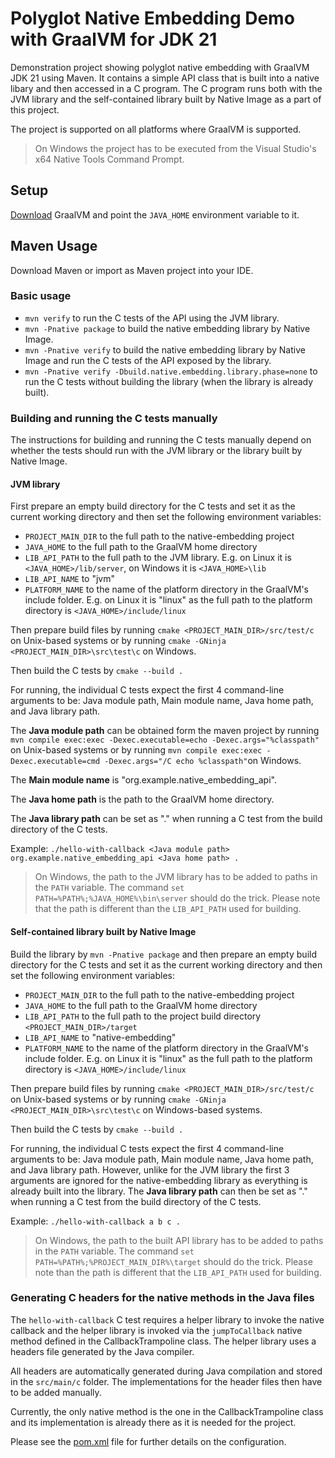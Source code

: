 # Polyglot Native Embedding Demo with GraalVM for JDK 21 
Demonstration project showing polyglot native embedding with GraalVM JDK 21 using Maven.
It contains a simple API class that is built into a native libary and then accessed in a C program.
The C program runs both with the JVM library and the self-contained library built by Native Image
as a part of this project.

The project is supported on all platforms where GraalVM is supported.

> On Windows the project has to be executed from the Visual Studio's x64 Native Tools Command Prompt.

## Setup

[Download](https://www.graalvm.org/downloads/) GraalVM and point the `JAVA_HOME` environment variable to it.

## Maven Usage

Download Maven or import as Maven project into your IDE.

### Basic usage

* `mvn verify` to run the C tests of the API using the JVM library.
* `mvn -Pnative package` to build the native embedding library by Native Image.
* `mvn -Pnative verify` to build the native embedding library by Native Image and run the C tests of the API exposed by the library.
* `mvn -Pnative verify -Dbuild.native.embedding.library.phase=none` to run the C tests without building the library (when the library is already built).

### Building and running the C tests manually

The instructions for building and running the C tests manually depend on whether the tests should run with the JVM library
or the library built by Native Image. 

#### JVM library

First prepare an empty build directory for the C tests and set it as the current working directory and then set the following environment variables:

* `PROJECT_MAIN_DIR` to the full path to the native-embedding project
* `JAVA_HOME` to the full path to the GraalVM home directory
* `LIB_API_PATH` to the full path to the JVM library. E.g. on Linux it is `<JAVA_HOME>/lib/server`, on Windows it is `<JAVA_HOME>\lib` 
* `LIB_API_NAME` to "jvm"
* `PLATFORM_NAME` to the name of the platform directory in the GraalVM's include folder. E.g. on Linux it is "linux" as the full path to the platform directory is `<JAVA_HOME>/include/linux`

Then prepare build files by running `cmake <PROJECT_MAIN_DIR>/src/test/c` on Unix-based systems or by running `cmake -GNinja <PROJECT_MAIN_DIR>\src\test\c` on Windows.

Then build the C tests by `cmake --build .`

For running, the individual C tests expect the first 4 command-line arguments to be: Java module path, Main module name, Java home path, and Java library path.

The **Java module path** can be obtained form the maven project by running `mvn compile exec:exec -Dexec.executable=echo -Dexec.args="%classpath"` on Unix-based systems
or by running `mvn compile exec:exec -Dexec.executable=cmd -Dexec.args="/C echo %classpath"`on Windows.

The **Main module name** is "org.example.native_embedding_api".

The **Java home path** is the path to the GraalVM home directory.

The **Java library path** can be set as "." when running a C test from the build directory of the C tests.

Example: `./hello-with-callback <Java module path> org.example.native_embedding_api <Java home path> .`

> On Windows, the path to the JVM library has to be added to paths in the `PATH` variable. The command `set PATH=%PATH%;%JAVA_HOME%\bin\server` should do the trick. Please note that the path
is different than the `LIB_API_PATH` used for building.

#### Self-contained library built by Native Image

Build the library by `mvn -Pnative package` and then prepare an empty build directory for the C tests and set it as the current working directory and then set the following environment variables:

* `PROJECT_MAIN_DIR` to the full path to the native-embedding project
* `JAVA_HOME` to the full path to the GraalVM home directory
* `LIB_API_PATH` to the full path to the project build directory `<PROJECT_MAIN_DIR>/target`
* `LIB_API_NAME` to "native-embedding"
* `PLATFORM_NAME` to the name of the platform directory in the GraalVM's include folder. E.g. on Linux it is "linux" as the full path to the platform directory is `<JAVA_HOME>/include/linux`

Then prepare build files by running `cmake <PROJECT_MAIN_DIR>/src/test/c` on Unix-based systems or by running `cmake -GNinja <PROJECT_MAIN_DIR>\src\test\c` on Windows-based systems.

Then build the C tests by `cmake --build .`

For running, the individual C tests expect the first 4 command-line arguments to be: Java module path, Main module name, Java home path, and Java library path. However, unlike for the JVM library the
first 3 arguments are ignored for the native-embedding library as everything is already built into the library. The **Java library path** can then be set as "." when running a C test from the build directory of the C tests.

Example: `./hello-with-callback a b c .`

> On Windows, the path to the built API library has to be added to paths in the `PATH` variable. The command `set PATH=%PATH%;%PROJECT_MAIN_DIR%\target` should do the trick. Please note than the path
is different that the `LIB_API_PATH` used for building.

### Generating C headers for the native methods in the Java files

The `hello-with-callback` C test requires a helper library to invoke the native callback and the helper library is invoked via the `jumpToCallback` native method defined
in the CallbackTrampoline class. The helper library uses a headers file generated by the Java compiler. 

All headers are automatically generated during Java compilation and stored in the `src/main/c` folder. The implementations for the header files then have to be added manually.

Currently, the only native method is the one in the CallbackTrampoline class and its implementation is already there as it is needed for the project.

Please see the [pom.xml](./pom.xml) file for further details on the configuration.